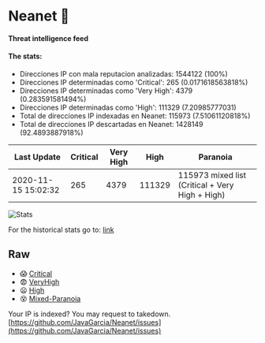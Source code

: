 # Neanet :hocho:
#### Threat intelligence feed
#### The stats:

- Direcciones IP con mala reputacion analizadas: 1544122 (100%)
- Direcciones IP determinadas como 'Critical':  265 (0.0171618563818%)
- Direcciones IP determinadas como 'Very High':  4379 (0.283591581494%)
- Direcciones IP determinadas como 'High':  111329 (7.20985777031)
- Total de direcciones IP indexadas en Neanet:  115973 (7.51061120818%)
- Total de direcciones IP descartadas en Neanet:  1428149 (92.4893887918%)

| Last Update | Critical | Very High | High | Paranoia |
| --- | --- | --- | --- | --- |
| 2020-11-15 15:02:32 | 265 | 4379 | 111329 | 115973 mixed list (Critical + Very High + High)|

![Stats](https://docs.google.com/spreadsheets/d/e/2PACX-1vSnaNMIXVabIpDJjufMlzH7poXnshF3mgd8Is1g9ytUEzVsP5my4Trn8f-xkoLLQ38xpL3HtmUexLo6/pubchart?oid=501124687&format=image)

For the historical stats go to: [link](/stats.csv)
## Raw
- :scream: [Critical](https://raw.githubusercontent.com/JavaGarcia/Neanet/master/blacklists/neanet_critical.txt)
- :fearful: [VeryHigh](https://raw.githubusercontent.com/JavaGarcia/Neanet/master/blacklists/neanet_veryHigh.txtt)
- :frowning: [High](https://raw.githubusercontent.com/JavaGarcia/Neanet/master/blacklists/neanet_high.txt)
- :dizzy_face: [Mixed-Paranoia](https://raw.githubusercontent.com/JavaGarcia/Neanet/master/blacklists/neanet_all.txt)


Your IP is indexed? You may request to takedown. [https://github.com/JavaGarcia/Neanet/issues](https://github.com/JavaGarcia/Neanet/issues)



















































































































































































































































































































































































































































































































































































































































































































































































































































































































































































































































































































































































































































































































































































































































































































































































































































































































































































































































































































































































































































































































































































































































